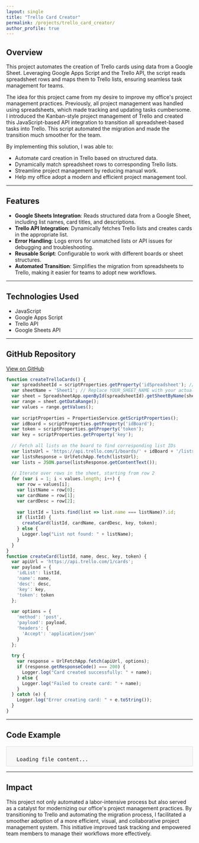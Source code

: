 ```yaml
---
layout: single
title: "Trello Card Creator"
permalink: /projects/trello_card_creator/
author_profile: true
---
```


## Overview

This project automates the creation of Trello cards using data from a Google Sheet. Leveraging Google Apps Script and the Trello API, the script reads spreadsheet rows and maps them to Trello lists, ensuring seamless task management for teams.

The idea for this project came from my desire to improve my office's project management practices. Previously, all project management was handled using spreadsheets, which made tracking and updating tasks cumbersome. I introduced the Kanban-style project management of Trello and created this JavaScript-based API integration to transition all spreadsheet-based tasks into Trello. This script automated the migration and made the transition much smoother for the team.

By implementing this solution, I was able to:
- Automate card creation in Trello based on structured data.
- Dynamically match spreadsheet rows to corresponding Trello lists.
- Streamline project management by reducing manual work.
- Help my office adopt a modern and efficient project management tool.

---

## Features

- **Google Sheets Integration**: Reads structured data from a Google Sheet, including list names, card titles, and descriptions.
- **Trello API Integration**: Dynamically fetches Trello lists and creates cards in the appropriate list.
- **Error Handling**: Logs errors for unmatched lists or API issues for debugging and troubleshooting.
- **Reusable Script**: Configurable to work with different boards or sheet structures.
- **Automated Transition**: Simplifies the migration from spreadsheets to Trello, making it easier for teams to adopt new workflows.

---

## Technologies Used

- JavaScript
- Google Apps Script
- Trello API
- Google Sheets API

---

## GitHub Repository

[View on GitHub](https://github.com/zekejenkins/trello-card-creator)

```JavaScript
function createTrelloCards() {
  var spreadsheetId = scriptProperties.getProperty('idSpreadsheet'); // Replace YOUR_SPREADSHEET_ID with your actual spreadsheet ID
  var sheetName = 'Sheet1'; // Replace YOUR_SHEET_NAME with your actual sheet name
  var sheet = SpreadsheetApp.openById(spreadsheetId).getSheetByName(sheetName);
  var range = sheet.getDataRange();
  var values = range.getValues();
  
  var scriptProperties = PropertiesService.getScriptProperties();
  var idBoard = scriptProperties.getProperty('idBoard');
  var token = scriptProperties.getProperty('token');
  var key = scriptProperties.getProperty('key');
  
  // Fetch all lists on the board to find corresponding list IDs
  var listsUrl = 'https://api.trello.com/1/boards/' + idBoard + '/lists?key=' + key + '&token=' + token;
  var listsResponse = UrlFetchApp.fetch(listsUrl);
  var lists = JSON.parse(listsResponse.getContentText());
  
  // Iterate over rows in the sheet, starting from row 2
  for (var i = 1; i < values.length; i++) {
    var row = values[i];
    var listName = row[0];
    var cardName = row[1];
    var cardDesc = row[2];
    
    var listId = lists.find(list => list.name === listName)?.id;
    if (listId) {
      createCard(listId, cardName, cardDesc, key, token);
    } else {
      Logger.log("List not found: " + listName);
    }
  }
}
function createCard(listId, name, desc, key, token) {
  var apiUrl = 'https://api.trello.com/1/cards';
  var payload = {
    'idList': listId,
    'name': name,
    'desc': desc,
    'key': key,
    'token': token
  };
  
  var options = {
    'method': 'post',
    'payload': payload,
    'headers': {
      'Accept': 'application/json'
    }
  };
  
  try {
    var response = UrlFetchApp.fetch(apiUrl, options);
    if (response.getResponseCode() === 200) {
      Logger.log("Card created successfully: " + name);
    } else {
      Logger.log("Failed to create card: " + name);
    }
  } catch (e) {
    Logger.log("Error creating card: " + e.toString());
  }
}
```
---

## Code Example
<div id="skills-file-content" style="background: #f8f8f8; padding: 10px; border: 1px solid #ddd; font-family: monospace; white-space: pre-wrap; font-size: 0.875rem; overflow-x: auto;">
  Loading file content...
</div>

<script src="https://cdnjs.cloudflare.com/ajax/libs/highlight.js/11.7.0/highlight.min.js"></script>
<link rel="stylesheet" href="https://cdnjs.cloudflare.com/ajax/libs/highlight.js/11.7.0/styles/github.min.css">
<script>
  fetch("https://raw.githubusercontent.com/zekejenkins/davidjenkins/master/_projects/trello_card_creator.md")
    .then(response => response.text())
    .then(text => {
      document.getElementById("skills-file-content").innerHTML = 
        `<pre><code class="yaml">${text}</code></pre>`;
      hljs.highlightAll();
    })
    .catch(error => {
      document.getElementById("skills-file-content").textContent = "Error loading file content.";
      console.error(error);
    });
</script>

---

## Impact

This project not only automated a labor-intensive process but also served as a catalyst for modernizing our office's project management practices. By transitioning to Trello and automating the migration process, I facilitated a smoother adoption of a more efficient, visual, and collaborative project management system. This initiative improved task tracking and empowered team members to manage their workflows more effectively.

